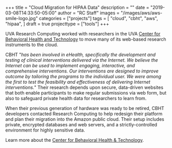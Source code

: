 +++
title = "Cloud Migration for HIPAA Data"
description = ""
date = "2019-03-08T14:33:50-05:00"
author = "RC Staff"
images = "/images/aws/aws-smile-logo.jpg"
categories = ["projects"]
tags = [
  "cloud",
  "cbht",
  "aws",
  "hipaa",
]
draft = true
projecttype = ["tools"]
+++

UVA Research Computing worked with researchers in the UVA [Center for Behavioral Health and Technology](https://med.virginia.edu/bht/) to move many of its web-based research instruments to the cloud. 

CBHT "*has been involved in eHealth, specifically the development and testing of clinical interventions delivered via the Internet.  We believe the Internet can be used to implement engaging, interactive, and comprehensive interventions.  Our interventions are designed to improve outcome by tailoring the programs to the individual user.  We were among the first to test the feasibility and effectiveness of delivering Internet interventions.*" Their research depends upon secure, data-driven websites that both enable participants to make regular submissions via web form, but also to safeguard private health data for researchers to learn from.

When their previous generation of hardware was ready to be retired, CBHT developers contacted Research Computing to help redesign their platform and plan their migration into the Amazon public cloud. Their setup includes private, encrypted databases and web servers, and a strictly-controlled environment for highly sensitive data. 

Learn more about the [Center for Behavioral Health & Technology](https://med.virginia.edu/bht/).
